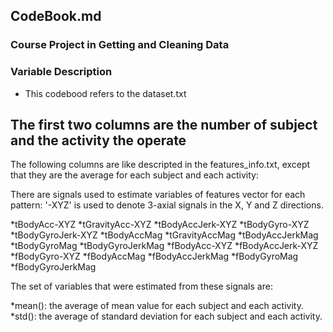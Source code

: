## CodeBook.md 
### Course Project in Getting and Cleaning Data
### Variable Description

* This codebood refers to the dataset.txt
  
The first two columns are the number of subject and the activity the operate
-----------------------------------------------------------------------------
The following columns are like descripted in the features_info.txt, except that they are the average for each subject and each activity:

There are signals used to estimate variables of features vector for each pattern:
'-XYZ' is used to denote 3-axial signals in the X, Y and Z directions.

*tBodyAcc-XYZ
*tGravityAcc-XYZ
*tBodyAccJerk-XYZ
*tBodyGyro-XYZ
*tBodyGyroJerk-XYZ
*tBodyAccMag
*tGravityAccMag
*tBodyAccJerkMag
*tBodyGyroMag
*tBodyGyroJerkMag
*fBodyAcc-XYZ
*fBodyAccJerk-XYZ
*fBodyGyro-XYZ
*fBodyAccMag
*fBodyAccJerkMag
*fBodyGyroMag
*fBodyGyroJerkMag

The set of variables that were estimated from these signals are:

*mean(): the average of mean value for each subject and each activity.
*std(): the average of standard deviation for each subject and each activity.